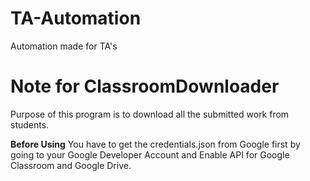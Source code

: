 # TA-Automation
Automation made for TA's   

# Note for ClassroomDownloader
Purpose of this program is to download all the submitted work from students.

**Before Using**
You have to get the credentials.json from Google first by going to your Google Developer Account and Enable API for Google Classroom and Google Drive.

